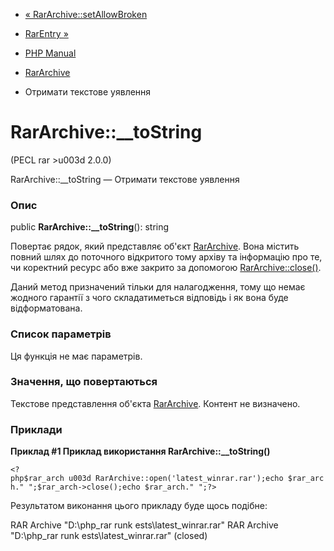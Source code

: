 - [« RarArchive::setAllowBroken](rararchive.setallowbroken.md)
- [RarEntry »](class.rarentry.md)

- [PHP Manual](index.md)
- [RarArchive](class.rararchive.md)
- Отримати текстове уявлення

# RarArchive::\_\_toString

(PECL rar \>u003d 2.0.0)

RarArchive::\_\_toString — Отримати текстове уявлення

### Опис

public **RarArchive::\_\_toString**(): string

Повертає рядок, який представляє об'єкт
[RarArchive](class.rararchive.md). Вона містить повний шлях до
поточного відкритого тому архіву та інформацію про те, чи коректний ресурс
або вже закрито за допомогою [RarArchive::close()](rararchive.close.md).

Даний метод призначений тільки для налагодження, тому що немає жодного
гарантії з чого складатиметься відповідь і як вона буде відформатована.

### Список параметрів

Ця функція не має параметрів.

### Значення, що повертаються

Текстове представлення об'єкта [RarArchive](class.rararchive.md).
Контент не визначено.

### Приклади

**Приклад #1 Приклад використання **RarArchive::\_\_toString()****

` <?php$rar_arch u003d RarArchive::open('latest_winrar.rar');echo $rar_arch."
";$rar_arch->close();echo $rar_arch."
";?> `

Результатом виконання цього прикладу буде щось подібне:

RAR Archive "D:\php_rar runk ests\latest_winrar.rar"
RAR Archive "D:\php_rar runk ests\latest_winrar.rar" (closed)
